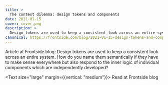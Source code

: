 ```yaml
---
title: >
  The context dilemma: design tokens and components
date: 2021-01-15
cover: cover.png
description: >
  Design tokens are used to keep a consistent look across an entire system. How do you name them semantically if they have to make sense everywhere but also respond to the inner logic of individual components which are independently developed?
canonical: https://frontside.com/blog/2021-01-15-design-tokens-and-components/
---
```


<div data-excerpt>

Article at Frontside blog: Design tokens are used to keep a consistent look across an entire system. How do you name them semantically if they have to make sense everywhere but also respond to the inner logic of individual components which are independently developed?

</div>

<Text size="large" margin={{vertical: "medium"}}>
Read at <Link to="https://frontside.com/blog/2021-01-15-design-tokens-and-components/">Frontside blog </Link>
</Text>
